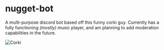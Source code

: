 # nugget-bot
A multi-purpose discord bot based off this funny corki guy. Currently has a fully functioning *(mostly)* music player, and am planning to add moderation capabilities in the future.

![Corki](https://lolimpact.com/wp-content/uploads/2016/11/Corki_Splash_Tile_0.jpg "Corki")
